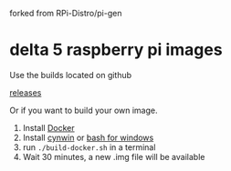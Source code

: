 forked from RPi-Distro/pi-gen

# delta 5 raspberry pi images

Use the builds located on github

[releases](https://github.com/spuder/pi-gen/releases)

Or if you want to build your own image.

1. Install [Docker](https://www.docker.com/)
1. Install [cynwin](https://www.cygwin.com/) or [bash for windows](https://docs.microsoft.com/en-us/windows/wsl/install-win10)
1. run `./build-docker.sh` in a terminal
1. Wait 30 minutes, a new .img file will be available
